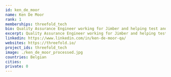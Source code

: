 ```yaml
---
id: ken_de_moor
name: Ken De Moor
rank: 1
memberships: threefold_tech
bio: Quality Assurance Engineer working for Jimber and helping test and organize threefold projects. QA Engineer fell in love with Threefold Because I like to work on new and exciting technologies that could change the world.
excerpt: Quality Assurance Engineer working for Jimber and helping test and organize threefold projects.
linkedin: https://www.linkedin.com/in/ken-de-moor-qa/
websites: https://threefold.io/
project_ids: threefold_tech
image: ./ken_de_moor_processed.jpg
countries: Belgian
cities:
private: 0
---
```

